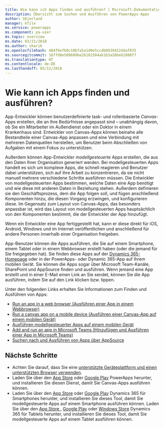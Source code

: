 ```yaml
---
title: Wie kann ich Apps finden und ausführen? | Microsoft-Dokumentation
description: Übersicht zum Suchen und Ausführen von PowerApps-Apps
author: SKjerland
manager: kfile
ms.service: powerapps
ms.component: pa-user
ms.topic: overview
ms.date: 03/21/2018
ms.author: sharik
ms.openlocfilehash: 484f6efb0c10bfa5a1d0e5ccdb0939422ddaf835
ms.sourcegitcommit: 167fd8e589689be26101584ab1b3a26be61808f7
ms.translationtype: HT
ms.contentlocale: de-DE
ms.lasthandoff: 05/12/2018
---
```

# <a name="how-do-i-find-and-run-apps"></a>Wie kann ich Apps finden und ausführen?
App-Entwickler können benutzerdefinierte task- und rollenbasierte *Canvas*-Apps erstellen, die an Ihre Bedürfnisse angepasst sind – unabhängig davon, ob Sie ein Mitarbeiter im Außendienst oder ein Doktor in einem Krankenhaus sind. Entwickler von Canvas-Apps können beinahe alle Bestandteile einer Canvas-App anpassen und eine Verbindung mit mehreren Datenquellen herstellen, um Benutzer beim Abschließen von Aufgaben mit einem Fokus zu unterstützen.

Außerdem können App-Entwickler *modellgesteuerte* Apps erstellen, die aus den Daten Ihrer Organisation generiert werden. Bei modellgesteuerten Apps handelt es sich um komplexe Apps, die schnell reagieren und Benutzer dabei unterstützen, sich auf ihre Arbeit zu konzentrieren, da sie nicht manuell mehrere verschiedene Schritte ausführen müssen. Die Entwickler von modellgesteuerten Apps bestimmen, welche Daten eine App benötigt und wie diese mit anderen Daten in Beziehung stehen. Außerdem definieren sie den Geschäftsprozess, dem die App folgen soll, und fügen anschließend Komponenten hinzu, die diesen Vorgang erzwingen, und konfigurieren diese. Im Gegensatz zum Layout von Canvas-Apps, das besonders anpassbar ist, wird das Layout von modellgesteuerten Apps hauptsächlich von den Komponenten bestimmt, die der Entwickler der App hinzufügt.

Wenn ein Entwickler eine App fertiggestellt hat, kann er diese direkt für iOS, Android, Windows und im Internet veröffentlichen und anschließend für andere Personen innerhalb einer Organisation freigeben.

App-Benutzer können die Apps ausführen, die Sie auf einem Smartphone, einem Tablet oder in einem Webbrowser erstellt haben (oder die jemand für Sie freigegeben hat). Sie finden diese Apps auf der [Dynamics 365-Homepage](https://home.dynamics.com/) oder in der PowerApps- oder Dynamic 365-App auf Ihrem mobilen Gerät. Sie können die Apps sogar über Microsoft Team-Kanäle, SharePoint und AppSource finden und ausführen. Wenn jemand eine App erstellt und in einer E-Mail einen Link an Sie sendet, können Sie die App ausführen, indem Sie auf den Link klicken bzw. tippen.

Unter den folgenden Links erhalten Sie Informationen zum Finden und Ausführen von Apps:

* [Run an app in a web browser (Ausführen einer App in einem Webbrowser)](run-app-browser.md)
* [Run a canvas app on a mobile device (Ausführen einer Canvas-App auf einem mobilen Gerät)](run-app-client.md)
* [Ausführen modellgesteuerter Apps auf einem mobilen Gerät](run-app-client-model-driven.md)
* [Add and run an app in Microsoft Teams (Hinzufügen und Ausführen einer App in Microsoft Teams)](open-app-embedded-in-teams.md)
* [Suchen nach und Ausführen von Apps über AppSource](app-source.md)

## <a name="next-steps"></a>Nächste Schritte
* Achten Sie darauf, dass Sie eine [unterstützte Geräteplattform und einen unterstützten Browser verwenden](../maker/canvas-apps/limits-and-config.md).
* Laden Sie über den [App Store](https://itunes.apple.com/app/powerapps/id1047318566?mt=8) oder [Google Play](https://play.google.com/store/apps/details?id=com.microsoft.msapps) PowerApps herunter, und installieren Sie diesen Dienst, damit Sie Canvas-Apps ausführen können.
* Laden Sie über den [App Store](https://itunes.apple.com/app/dynamics-crm-for-phones/id1003997947?ls=1&mt=8) oder [Google Play](https://play.google.com/store/apps/details?id=com.microsoft.crm.crmphone) Dynamics 365 für Smartphones herunter, und installieren Sie dieses Tool, damit Sie modellgesteuerte Apps auf einem Smartphone ausführen können. Laden Sie über den [App Store ](https://itunes.apple.com/app/microsoft-dynamics-crm/id678800460?mt=8), [Google Play](https://play.google.com/store/apps/details?id=com.microsoft.crm.crmtablet) oder [Windows Store](https://www.microsoft.com/store/p/microsoft-dynamics-365/9nblggh4rfqp) Dynamics 365 für Tablets herunter, und installieren Sie dieses Tool, damit Sie modellgesteuerte Apps auf einem Tablet ausführen können.
